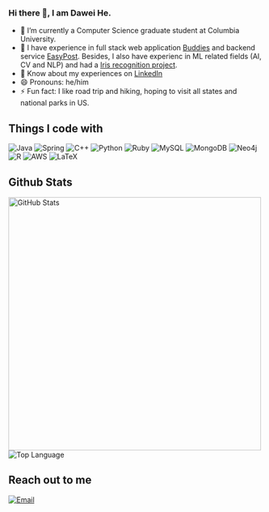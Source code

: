 ### Hi there 👋, I am Dawei He.


- 🌱 I’m currently a Computer Science graduate student at Columbia University.
- 🔭 I have experience in full stack web application [Buddies](https://github.com/DavidHo666/Buddies) and backend service [EasyPost](https://github.com/DavidHo666/w4156pj.git). Besides, I also have experienc in ML related fields (AI, CV and NLP) and had a [Iris recognition project](https://github.com/DavidHo666/GR5293-Group-Project).
- 📄 Know about my experiences on [LinkedIn](https://www.linkedin.com/in/dawei-he/)
- 😄 Pronouns: he/him
- ⚡ Fun fact: I like road trip and hiking, hoping to visit all states and national parks in US.

## Things I code with
![Java](https://img.shields.io/badge/Java-ED8B00?style=for-the-badge&logo=java&logoColor=white)
![Spring](https://img.shields.io/badge/Spring-6DB33F?style=for-the-badge&logo=spring&logoColor=white)
![C++](https://img.shields.io/badge/c++-%2300599C.svg?style=for-the-badge&logo=c%2B%2B&logoColor=white)
![Python](https://img.shields.io/badge/python-3670A0?style=for-the-badge&logo=python&logoColor=ffdd54)
![Ruby](https://img.shields.io/badge/ruby-%23CC342D.svg?style=for-the-badge&logo=ruby&logoColor=white)
![MySQL](https://img.shields.io/badge/MySQL-005C84?style=for-the-badge&logo=mysql&logoColor=white)
![MongoDB](https://img.shields.io/badge/MongoDB-4EA94B?style=for-the-badge&logo=mongodb&logoColor=white)
![Neo4j](https://img.shields.io/badge/Neo4j-018bff?style=for-the-badge&logo=neo4j&logoColor=white)
![R](https://img.shields.io/badge/R-276DC3?style=for-the-badge&logo=r&logoColor=white)
![AWS](https://img.shields.io/badge/Amazon_AWS-FF9900?style=for-the-badge&logo=amazonaws&logoColor=white)
![LaTeX](https://img.shields.io/badge/latex-%23008080.svg?style=for-the-badge&logo=latex&logoColor=white)

## Github Stats

<img width="500px"  alt="GitHub Stats" src="https://github-readme-stats.vercel.app/api?username=DavidHo666&count_private=true&show_icons=true"/>

<img alt = "Top Language" src="https://github-readme-stats.vercel.app/api/top-langs/?username=DavidHo666&hide=html,&hide_border=true&title_color=5391FE&text_color=555"/>

## Reach out to me
<a href="mailto:dh3027@columbia.edu"><img alt="Email" src="https://img.shields.io/badge/Gmail-D14836?style=for-the-badge&logo=gmail&logoColor=white"></a>
